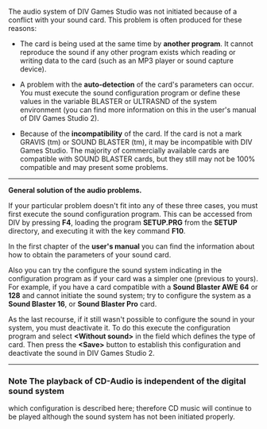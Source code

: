 The audio system of DIV Games Studio was not initiated because of
a conflict with your sound card. This problem is often produced for these reasons:

- The card is being used at the same time by **another program**. It cannot
reproduce the sound if any other program exists which reading or writing
data to the card (such as an MP3 player or sound capture device).

- A problem with the **auto-detection** of the card's parameters can occur.
You must execute the sound configuration program or define
these values in the variable BLASTER or ULTRASND of the system environment (you can find
more information on this in the user's manual of DIV Games Studio 2).

- Because of the **incompatibility** of the card. If the card is not a
mark GRAVIS (tm) or SOUND BLASTER (tm), it may be incompatible
with DIV Games Studio. The majority of commercially available cards are compatible
with SOUND BLASTER cards, but they still may not be 100% compatible and may
present some problems.

---------------------------------------


**General solution of the audio problems.**

If your particular problem doesn't fit into any of these three cases,
you must first execute the sound configuration program. This can be accessed
from DIV by pressing **F4**, loading the program **SETUP.PRG** from the
**SETUP** directory, and executing it with the key command **F10**.

In the first chapter of the **user's manual** you can find the information 
about how to obtain the parameters of your sound card.

Also you can try the configure the sound system indicating in the configuration 
program as if your card was a simpler one (previous to yours). For example, if you
have a card compatible with a **Sound Blaster AWE 64** or **128** and cannot
initiate the sound system; try to configure the system as a
 **Sound Blaster 16**, or **Sound Blaster Pro** card.

As the last recourse, if it still wasn't possible to configure the sound in your system,
you must deactivate it. To do this execute the configuration program
and select **&lt;Without sound&gt;** in the field which defines the type of card.
Then press the **&lt;Save&gt;** button to establish this configuration and deactivate
the sound in DIV Games Studio 2.

---------------------------------------


### Note The playback of CD-Audio is independent of the digital sound system
which configuration is described here; therefore CD music will continue to be played
although the sound system has not been initiated properly.

